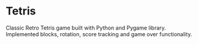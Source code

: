 # Tetris 
Classic Retro Tetris game built with Python and Pygame library. Implemented blocks, rotation, score tracking and game over functionality.
